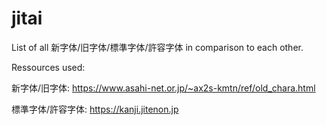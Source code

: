# jitai
List of all 新字体/旧字体/標準字体/許容字体 in comparison to each other.


Ressources used:

新字体/旧字体: https://www.asahi-net.or.jp/~ax2s-kmtn/ref/old_chara.html

標準字体/許容字体: https://kanji.jitenon.jp
